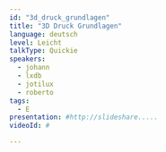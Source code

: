 ```yaml
---
id: "3d_druck_grundlagen"
title: "3D Druck Grundlagen"
language: deutsch
level: Leicht
talkType: Quickie
speakers:
  - johann
  - lxdb
  - jotilux
  - roberto
tags:
  - E
presentation: #http://slideshare.....
videoId: #

---
```



